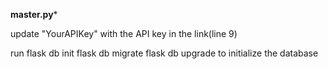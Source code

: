 ****master.py*****

update "YourAPIKey" with the API key in the link(line 9)

run flask db init 
    flask db migrate
    flask db upgrade 
    to initialize the database
